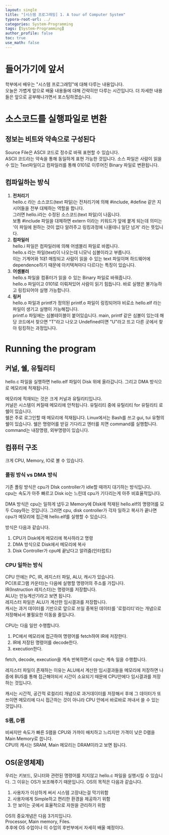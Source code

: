 ```yaml
---
layout: single
title: "[시스템 프로그래밍] 1. A tour of Computer System"
typora-root-url: ../
categories: System-Programming
tags: [System-Programming]
author_profile: false
toc: true
use_math: false
---
```




# 들어가기에 앞서

학부에서 배우는 "시스템 프로그래밍"에 대해 다루는 내용입니다.  
오늘은 가볍게 앞으로 배울 내용들에 대해 간략히만 다루는 시간입니다. 더 자세한 내용들은 앞으로 공부해나가면서 포스팅하겠습니다.

# 소스코드를 실행파일로 변환  

## 정보는 비트와 약속으로 구성된다

Source File은 ASCII 코드로 정수로 바꿔 표현할 수 있습니다.  
ASCII 코드라는 약속을 통해 동일하게 표현 가능한 것입니다.
소스 파일은 사람이 읽을 수 있는 Text파일이고 컴파일러를 통해 0101로 이루어진 Binary 파일로 변환됩니다.

## 컴파일하는 방식 ##

1. **전처리기**  
   hello.c 라는 소스코드(text 파일)는 전처리기에 의해 #include, #define 같은 지시어들을 전부 대체하는 역할을 합니다.   
   그러면 hello.i라는 수정된 소스코드(text 파일)이 나옵니다.  
   보통 #include 파일을 대체하면 extern 이라는 키워드가 앞에 붙게 되는데 의미는 '이 파일에 원하는 것이 없다 알려주고 링킹과정에 나올테니 일단 넘겨' 라는 뜻입니다.
2. **컴파일러**  
   hello.i 파일은 컴파일러에 의해 어셈블리 파일로 바뀝니다.  
   hello.s 라는 파일(text)이 나오는데 니모닉 심볼이라고 부릅니다.  
   이는 기계어와 1대1 매칭되고 사람이 읽을 수 있는 text 파일이며 하드웨어에 dependence하기 때문에 아키텍쳐마다 다르다는 특징이 있습니다.
3. **어셈블러**  
   hello.s 파일을 컴퓨터가 읽을 수 있는 Binary 파일로 바꿔줍니다.   
   hello.o 파일이고 0101로 이뤄져있어 사람이 읽기 힘듭니다. 바로 실행은 불가능하고 링킹되어야 실행 가능합니다.
4. **링커**  
   hello.o 파일과 printf가 정의된 printf.o 파일이 링킹되어야 비로소 hello.elf 라는 파일이 생기고 실행이 가능해집니다.  
   printf.o 파일에는 심볼테이블이 붙어있습니다. main, printf 같은 심볼이 있는데 해당 코드에서 찾으면 "T"라고 나오고 Undefined이면 "U"라고 뜨고 다른 곳에서 찾아 링킹하는 과정입니다.

# Running the program #

## 커널, 쉘, 유틸리티 ##

hello.c 파일을 실행하면 hello.elf 파일이 Disk 위에 올라갑니다. 그리고 DMA 방식으로 메모리에 적재됩니다. 

메모리에 적재되는 것은 크게 커널과 유틸리티입니다.  
커널은 시스템이 켜질때 메모리에 안착됩니다. 유틸리티 중에 유틸리티 for 유틸리티 로 쉘이 있습니다.  
쉘은 주로 로그인할 때 메모리에 적재됩니다. Linux에서는 Bash를 쓰고 gui, tui 유형의 쉘이 있습니다. 쉘은 명령어를 받길 기다리고 엔터를 치면 command를 실행합니다. command는 내장명령, 외부명령이 있습니다.

## 컴퓨터 구조 ##

크게 CPU, Memory, IO로 볼 수 있습니다.
### 폴링 방식 vs DMA 방식 ###

기존 폴링 방식은 cpu가 DIsk controller가 idle할 때까지 대기하는 방식입니다.  
cpu는 속도가 아주 빠르고 Disk io는 느린데 cpu가 기다리는게 아주 비효율적입니다.

DMA 방식은 cpu는 일하게 냅두고 Memory에 DIsk에 적재된 hello.elf의 명령어를 모두 Copy하는 것입니다. 그러면 cpu, disk controller가 각자 일하고 복사가 끝나면 cpu가 메모리에 접근해 hello.elf를 실행할 수 있습니다.

방식은 다음과 같습니다.

1. CPU가 Disk에게 메모리에 복사하라고 명령
2. DMA 방식으로 Disk에서 메모리에 복사
3. Disk Controller가 cpu에 끝났다고 알려줌(인터럽트)

### CPU 일하는 방식 ###

CPU 안에는 PC, IR, 레지스터 파일, ALU, 캐시가 있습니다.  
PC(프로그램 카운터)는 다음에 실행할 명령어의 주소를 가집니다.  
IR(Instruction 레지스터)는 명령어를 저장합니다.  
ALU는 만능계산기라고 보면 됩니다.  
레지스터 파일은 ALU가 계산한 임시결과를 저장합니다.  
캐시는 과거 데이터를 기반으로 앞으로 쓰일 중복된 데이터를 '로컬리티'라는 개념으로 저장해놔서 불필요한 이동을 줄입니다.

CPU는 다음 일만 수행합니다.

1. PC에서 메모리에 접근하여 명령어를 fetch하여 IR에 저장한다.
2. IR에 저장된 명령어를 decode한다.
3. execution한다.

fetch, decode, execution을 계속 반복하면서 cpu는 계속 일을 수행합니다.

레지스터 파일이 존재하는 이유는 ALU에서 계산한 임시결과들을 메모리에 저장하면 나중에 BUS를 통해 접근해야되서 시간이 소요되기 때문에 CPU안에다 임시결과를 저장하는 것입니다.

캐시는 시간적, 공간적 로컬리티 개념으로 과거데이터를 저장해서 후에 그 데이터가 또 쓰이면 메모리에 다시 접근하는 것이 아니라 CPU 안에서 바로바로 꺼내서 쓸 수 있는 것입니다.

### S램, D램 ###

비싸지만 속도가 빠른 S램을 CPU와 가까이 배치하고 느리지만 가격이 낮은 D램을 Main Memory로 씁니다.  
CPU의 캐시는 SRAM, Main 메모리는 DRAM이라고 보면 됩니다.

## OS(운영체제) ##

우리는 키보드, 모니터와 관련된 명령어를 치지않고 hello.c 파일을 실행시킬 수 있습니다. 그 이유는 OS가 보조해주기 때문입니다. OS의 목적은 다음과 같습니다.

1. 사용자가 이상하게 써서 시스템 고장내는걸 막기위함
2. 사용자에게 Simple하고 편리한 환경을 제공하기 위함
3. 안 보이는 곳에서 효율적으로 자원을 관리하기 위함

OS의 중요개념은 다음 3가지입니다.  
Processor, Main memory, Files.  
추후에 OS 수업이나 이 수업의 후반부에서 자세히 배울 예정이다.
